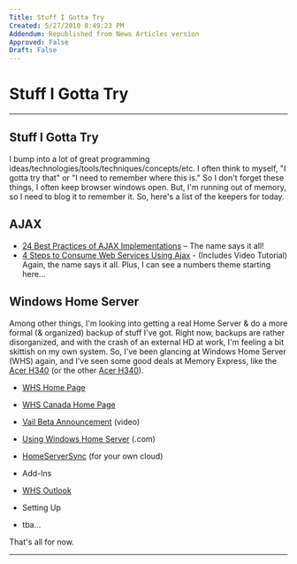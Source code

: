 ```yaml
---
Title: Stuff I Gotta Try
Created: 5/27/2010 8:49:23 PM
Addendum: Republished from News Articles version
Approved: False
Draft: False
---
```

# Stuff I Gotta Try

---

## Stuff I Gotta Try


I bump into a lot of great programming ideas/technologies/tools/techniques/concepts/etc. I often think to myself, "I gotta try that" or "I need to remember where this is." So I don't forget these things, I often keep browser windows open. But, I'm running out of memory, so I need to blog it to remember it. So, here's a list of the keepers for today.


## AJAX

- [24 Best Practices of AJAX Implementations](http://net.tutsplus.com/tutorials/javascript-ajax/24-best-practices-for-ajax-implementations/) – The name says it all!
- [4 Steps to Consume Web Services Using Ajax](http://www.dotnetfunda.com/articles/article794-4-steps-to-consume-web-services-using-ajax-includes-video-tutorial-.aspx) - (Includes Video Tutorial) Again, the name says it all. Plus, I can see a numbers theme starting here…


## Windows Home Server


Among other things, I'm looking into getting a real Home Server & do a more formal (& organized) backup of stuff I've got. Right now, backups are rather disorganized, and with the crash of an external HD at work, I'm feeling a bit skittish on my own system. So, I've been glancing at Windows Home Server (WHS) again, and I've seen some good deals at Memory Express, like the [Acer H340](http://www.memoryexpress.com/Products/PID-MX23988(ME).aspx) (or the other [Acer H340](http://www.memoryexpress.com/Products/PID-MX27056(ME).aspx)).


- [WHS Home Page](http://www.microsoft.com/windows/products/winfamily/windowshomeserver/default.mspx)
- [WHS Canada Home Page](http://www.microsoft.com/canada/windows/products/winfamily/windowshomeserver/default.mspx?CM=Nav&amp;CE=Nav2b)
- [Vail Beta Announcement](http://channel9.msdn.com/posts/LarryLarsen/Windows-Home-Server-Vail/Default.aspx?wa=wsignin1.0#Page=1) (video)
- [Using Windows Home Server](http://usingwindowshomeserver.com/) (.com)
- [HomeServerSync](http://www.homeserversync.co.uk/index.html) (for your own cloud)
- Add-Ins

 - [WHS Outlook](http://www.theofficemaven.com/products/whs-outlook)

- Setting Up

 - tba…




That's all for now.





---

